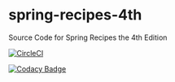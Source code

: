 # spring-recipes-4th
Source Code for Spring Recipes the 4th Edition

[![CircleCI](https://circleci.com/gh/mdeinum/spring-recipes-4th.svg?style=svg&circle-token=0cc7b13bad66aec69f031d50d9ef63a65dc91bd7)](https://circleci.com/gh/mdeinum/spring-recipes-4th)

[![Codacy Badge](https://api.codacy.com/project/badge/Grade/3a8276f4161c445ab91ffe0f9ffb29f7)](https://www.codacy.com?utm_source=github.com&amp;utm_medium=referral&amp;utm_content=mdeinum/spring-recipes-4th&amp;utm_campaign=Badge_Grade)
